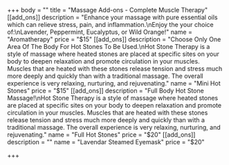 +++
body = ""
title = "Massage Add-ons - Complete Muscle Therapy"
[[add_ons]]
description = "Enhance your massage with pure essential oils which can relieve stress, pain, and inflammation.\nEnjoy the your choice of:\nLavender, Peppermint, Eucalyptus, or Wild Orange!"
name = "Aromatherapy"
price = "$15"
[[add_ons]]
description = "Choose Only One Area Of The Body For Hot Stones To Be Used.\nHot Stone Therapy is a style of massage where heated stones are placed at specific sites on your body to deepen relaxation and promote circulation in your muscles. Muscles that are heated with these stones release tension and stress much more deeply and quickly than with a traditional massage. The overall experience is very relaxing, nurturing, and rejuvenating."
name = "Mini Hot Stones"
price = "$15"
[[add_ons]]
description = "Full Body Hot Stone Massage!\nHot Stone Therapy is a style of massage where heated stones are placed at specific sites on your body to deepen relaxation and promote circulation in your muscles. Muscles that are heated with these stones release tension and stress much more deeply and quickly than with a traditional massage. The overall experience is very relaxing, nurturing, and rejuvenating."
name = "Full Hot Stones"
price = "$20"
[[add_ons]]
description = ""
name = "Lavendar Steamed Eyemask"
price = "$20"

+++
